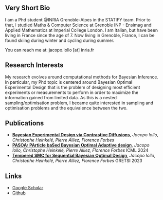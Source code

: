 ## Very Short Bio

I am a Phd student @INRIA Grenoble-Alpes in the STATIFY team. Prior to that, I studied Maths & Computer Science at Grenoble INP - Ensimag and Applied Mathematics at Imperial College London.
I am Italian, but have been living in France since the age of 7.
Now living in Grenoble, France, I can be found skiing during winter and cycling during summer.

You can reach me at: jacopo.iollo [at] inria.fr

## Research Interests

My research evolves around computational methods for Bayesian Inference. In particular, my Phd topic is centered around Bayesian Optimal Experimental Design that is the problem of designing most efficient experiments or measurements to perform in order to maximize the information gained from limited data.
As this is a nested sampling/optimisation problem, I became quite interested in sampling and optimisation problems and the equivalence between the two.

## Publications
- [**Bayesian Experimental Design via Contrastive Diffusions**](https://arxiv.org/abs/2410.11826v1), *Jacopo Iollo, Christophe Heinkelé, Pierre Alliez, Florence Forbes*
- [**PASOA: PArticle baSed Bayesian Optimal Adaptive design**](https://proceedings.mlr.press/v235/iollo24a.html), *Jacopo Iollo, Christophe Heinkelé, Pierre Alliez, Florence Forbes* ICML 2024
- [**Tempered SMC for Sequential Bayesian Optimal Design**](https://hal.science/hal-04497600), *Jacopo Iollo, Christophe Heinkelé, Pierre Alliez, Florence Forbes* GRETSI 2023



## Links
- [Google Scholar](https://scholar.google.com/citations?user=3eJymuUAAAAJ)
- [Github](https://github.com/jcopo)
